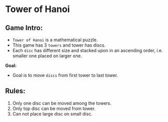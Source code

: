# Tower of Hanoi

## Game Intro:

- `Tower of Hanoi` is a mathematical puzzle. 
- This game has 3 `towers` and tower has discs. 
- Each `disc` has different size and stacked upon in an ascending order,
 i.e. smaller one placed on larger one.

**Goal:**
- Goal is to move `discs` from first tower to last tower.

## Rules:

1. Only one disc can be moved among the towers.
2. Only top disc can be moved from tower.
3. Can not place large disc on small disc.
